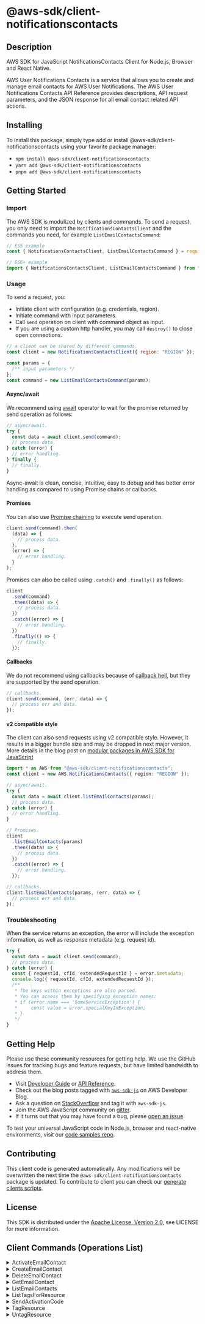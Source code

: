 <!-- generated file, do not edit directly -->

# @aws-sdk/client-notificationscontacts

## Description

AWS SDK for JavaScript NotificationsContacts Client for Node.js, Browser and React Native.

<p>AWS User Notifications Contacts is a service that allows you to create and manage email contacts for AWS User Notifications. The AWS User Notifications Contacts API Reference provides descriptions, API request parameters, and the JSON response for all email contact related API actions.</p>

## Installing

To install this package, simply type add or install @aws-sdk/client-notificationscontacts
using your favorite package manager:

- `npm install @aws-sdk/client-notificationscontacts`
- `yarn add @aws-sdk/client-notificationscontacts`
- `pnpm add @aws-sdk/client-notificationscontacts`

## Getting Started

### Import

The AWS SDK is modulized by clients and commands.
To send a request, you only need to import the `NotificationsContactsClient` and
the commands you need, for example `ListEmailContactsCommand`:

```js
// ES5 example
const { NotificationsContactsClient, ListEmailContactsCommand } = require("@aws-sdk/client-notificationscontacts");
```

```ts
// ES6+ example
import { NotificationsContactsClient, ListEmailContactsCommand } from "@aws-sdk/client-notificationscontacts";
```

### Usage

To send a request, you:

- Initiate client with configuration (e.g. credentials, region).
- Initiate command with input parameters.
- Call `send` operation on client with command object as input.
- If you are using a custom http handler, you may call `destroy()` to close open connections.

```js
// a client can be shared by different commands.
const client = new NotificationsContactsClient({ region: "REGION" });

const params = {
  /** input parameters */
};
const command = new ListEmailContactsCommand(params);
```

#### Async/await

We recommend using [await](https://developer.mozilla.org/en-US/docs/Web/JavaScript/Reference/Operators/await)
operator to wait for the promise returned by send operation as follows:

```js
// async/await.
try {
  const data = await client.send(command);
  // process data.
} catch (error) {
  // error handling.
} finally {
  // finally.
}
```

Async-await is clean, concise, intuitive, easy to debug and has better error handling
as compared to using Promise chains or callbacks.

#### Promises

You can also use [Promise chaining](https://developer.mozilla.org/en-US/docs/Web/JavaScript/Guide/Using_promises#chaining)
to execute send operation.

```js
client.send(command).then(
  (data) => {
    // process data.
  },
  (error) => {
    // error handling.
  }
);
```

Promises can also be called using `.catch()` and `.finally()` as follows:

```js
client
  .send(command)
  .then((data) => {
    // process data.
  })
  .catch((error) => {
    // error handling.
  })
  .finally(() => {
    // finally.
  });
```

#### Callbacks

We do not recommend using callbacks because of [callback hell](http://callbackhell.com/),
but they are supported by the send operation.

```js
// callbacks.
client.send(command, (err, data) => {
  // process err and data.
});
```

#### v2 compatible style

The client can also send requests using v2 compatible style.
However, it results in a bigger bundle size and may be dropped in next major version. More details in the blog post
on [modular packages in AWS SDK for JavaScript](https://aws.amazon.com/blogs/developer/modular-packages-in-aws-sdk-for-javascript/)

```ts
import * as AWS from "@aws-sdk/client-notificationscontacts";
const client = new AWS.NotificationsContacts({ region: "REGION" });

// async/await.
try {
  const data = await client.listEmailContacts(params);
  // process data.
} catch (error) {
  // error handling.
}

// Promises.
client
  .listEmailContacts(params)
  .then((data) => {
    // process data.
  })
  .catch((error) => {
    // error handling.
  });

// callbacks.
client.listEmailContacts(params, (err, data) => {
  // process err and data.
});
```

### Troubleshooting

When the service returns an exception, the error will include the exception information,
as well as response metadata (e.g. request id).

```js
try {
  const data = await client.send(command);
  // process data.
} catch (error) {
  const { requestId, cfId, extendedRequestId } = error.$metadata;
  console.log({ requestId, cfId, extendedRequestId });
  /**
   * The keys within exceptions are also parsed.
   * You can access them by specifying exception names:
   * if (error.name === 'SomeServiceException') {
   *     const value = error.specialKeyInException;
   * }
   */
}
```

## Getting Help

Please use these community resources for getting help.
We use the GitHub issues for tracking bugs and feature requests, but have limited bandwidth to address them.

- Visit [Developer Guide](https://docs.aws.amazon.com/sdk-for-javascript/v3/developer-guide/welcome.html)
  or [API Reference](https://docs.aws.amazon.com/AWSJavaScriptSDK/v3/latest/index.html).
- Check out the blog posts tagged with [`aws-sdk-js`](https://aws.amazon.com/blogs/developer/tag/aws-sdk-js/)
  on AWS Developer Blog.
- Ask a question on [StackOverflow](https://stackoverflow.com/questions/tagged/aws-sdk-js) and tag it with `aws-sdk-js`.
- Join the AWS JavaScript community on [gitter](https://gitter.im/aws/aws-sdk-js-v3).
- If it turns out that you may have found a bug, please [open an issue](https://github.com/aws/aws-sdk-js-v3/issues/new/choose).

To test your universal JavaScript code in Node.js, browser and react-native environments,
visit our [code samples repo](https://github.com/aws-samples/aws-sdk-js-tests).

## Contributing

This client code is generated automatically. Any modifications will be overwritten the next time the `@aws-sdk/client-notificationscontacts` package is updated.
To contribute to client you can check our [generate clients scripts](https://github.com/aws/aws-sdk-js-v3/tree/main/scripts/generate-clients).

## License

This SDK is distributed under the
[Apache License, Version 2.0](http://www.apache.org/licenses/LICENSE-2.0),
see LICENSE for more information.

## Client Commands (Operations List)

<details>
<summary>
ActivateEmailContact
</summary>

[Command API Reference](https://docs.aws.amazon.com/AWSJavaScriptSDK/v3/latest/client/notificationscontacts/command/ActivateEmailContactCommand/) / [Input](https://docs.aws.amazon.com/AWSJavaScriptSDK/v3/latest/Package/-aws-sdk-client-notificationscontacts/Interface/ActivateEmailContactCommandInput/) / [Output](https://docs.aws.amazon.com/AWSJavaScriptSDK/v3/latest/Package/-aws-sdk-client-notificationscontacts/Interface/ActivateEmailContactCommandOutput/)

</details>
<details>
<summary>
CreateEmailContact
</summary>

[Command API Reference](https://docs.aws.amazon.com/AWSJavaScriptSDK/v3/latest/client/notificationscontacts/command/CreateEmailContactCommand/) / [Input](https://docs.aws.amazon.com/AWSJavaScriptSDK/v3/latest/Package/-aws-sdk-client-notificationscontacts/Interface/CreateEmailContactCommandInput/) / [Output](https://docs.aws.amazon.com/AWSJavaScriptSDK/v3/latest/Package/-aws-sdk-client-notificationscontacts/Interface/CreateEmailContactCommandOutput/)

</details>
<details>
<summary>
DeleteEmailContact
</summary>

[Command API Reference](https://docs.aws.amazon.com/AWSJavaScriptSDK/v3/latest/client/notificationscontacts/command/DeleteEmailContactCommand/) / [Input](https://docs.aws.amazon.com/AWSJavaScriptSDK/v3/latest/Package/-aws-sdk-client-notificationscontacts/Interface/DeleteEmailContactCommandInput/) / [Output](https://docs.aws.amazon.com/AWSJavaScriptSDK/v3/latest/Package/-aws-sdk-client-notificationscontacts/Interface/DeleteEmailContactCommandOutput/)

</details>
<details>
<summary>
GetEmailContact
</summary>

[Command API Reference](https://docs.aws.amazon.com/AWSJavaScriptSDK/v3/latest/client/notificationscontacts/command/GetEmailContactCommand/) / [Input](https://docs.aws.amazon.com/AWSJavaScriptSDK/v3/latest/Package/-aws-sdk-client-notificationscontacts/Interface/GetEmailContactCommandInput/) / [Output](https://docs.aws.amazon.com/AWSJavaScriptSDK/v3/latest/Package/-aws-sdk-client-notificationscontacts/Interface/GetEmailContactCommandOutput/)

</details>
<details>
<summary>
ListEmailContacts
</summary>

[Command API Reference](https://docs.aws.amazon.com/AWSJavaScriptSDK/v3/latest/client/notificationscontacts/command/ListEmailContactsCommand/) / [Input](https://docs.aws.amazon.com/AWSJavaScriptSDK/v3/latest/Package/-aws-sdk-client-notificationscontacts/Interface/ListEmailContactsCommandInput/) / [Output](https://docs.aws.amazon.com/AWSJavaScriptSDK/v3/latest/Package/-aws-sdk-client-notificationscontacts/Interface/ListEmailContactsCommandOutput/)

</details>
<details>
<summary>
ListTagsForResource
</summary>

[Command API Reference](https://docs.aws.amazon.com/AWSJavaScriptSDK/v3/latest/client/notificationscontacts/command/ListTagsForResourceCommand/) / [Input](https://docs.aws.amazon.com/AWSJavaScriptSDK/v3/latest/Package/-aws-sdk-client-notificationscontacts/Interface/ListTagsForResourceCommandInput/) / [Output](https://docs.aws.amazon.com/AWSJavaScriptSDK/v3/latest/Package/-aws-sdk-client-notificationscontacts/Interface/ListTagsForResourceCommandOutput/)

</details>
<details>
<summary>
SendActivationCode
</summary>

[Command API Reference](https://docs.aws.amazon.com/AWSJavaScriptSDK/v3/latest/client/notificationscontacts/command/SendActivationCodeCommand/) / [Input](https://docs.aws.amazon.com/AWSJavaScriptSDK/v3/latest/Package/-aws-sdk-client-notificationscontacts/Interface/SendActivationCodeCommandInput/) / [Output](https://docs.aws.amazon.com/AWSJavaScriptSDK/v3/latest/Package/-aws-sdk-client-notificationscontacts/Interface/SendActivationCodeCommandOutput/)

</details>
<details>
<summary>
TagResource
</summary>

[Command API Reference](https://docs.aws.amazon.com/AWSJavaScriptSDK/v3/latest/client/notificationscontacts/command/TagResourceCommand/) / [Input](https://docs.aws.amazon.com/AWSJavaScriptSDK/v3/latest/Package/-aws-sdk-client-notificationscontacts/Interface/TagResourceCommandInput/) / [Output](https://docs.aws.amazon.com/AWSJavaScriptSDK/v3/latest/Package/-aws-sdk-client-notificationscontacts/Interface/TagResourceCommandOutput/)

</details>
<details>
<summary>
UntagResource
</summary>

[Command API Reference](https://docs.aws.amazon.com/AWSJavaScriptSDK/v3/latest/client/notificationscontacts/command/UntagResourceCommand/) / [Input](https://docs.aws.amazon.com/AWSJavaScriptSDK/v3/latest/Package/-aws-sdk-client-notificationscontacts/Interface/UntagResourceCommandInput/) / [Output](https://docs.aws.amazon.com/AWSJavaScriptSDK/v3/latest/Package/-aws-sdk-client-notificationscontacts/Interface/UntagResourceCommandOutput/)

</details>
